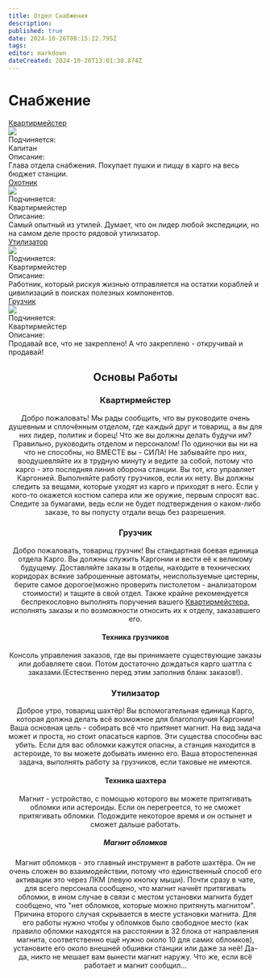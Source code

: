 ```yaml
---
title: Отдел Снабжения
description: 
published: true
date: 2024-10-26T08:15:22.795Z
tags: 
editor: markdown
dateCreated: 2024-10-20T13:01:38.874Z
---
```


# Снабжение


<div class="rolescontainer">

<div class="role">
<div class="rolename"><a href="/roles/quartermaster" class="custom-link">Квартирмейстер</a></div>
<div class="roleimg"><img src="/roles/supplydepartment/quartermaster.png"></div>
<div class="roleheadlabel">Подчиняется:</div>
<div class="rolehead">Капитан</div>
<div class="roledesclabel">Описание:</div>  
<div class="roledesc">Глава отдела снабжения. Покупает пушки и пиццу в карго на весь бюджет станции.</div>  
</div>
  
<div class="role">
<div class="rolename"><a href="/roles/hunter" class="custom-link">Охотник</a></div>
<div class="roleimg"><img src="/roles/supplydepartment/hunter.png"></div>
<div class="roleheadlabel">Подчиняется:</div>
<div class="rolehead">Квартирмейстер</div>
<div class="roledesclabel">Описание:</div>  
<div class="roledesc">Самый опытный из утилей. Думает, что он лидер любой экспедиции, но на самом деле просто рядовой утилизатор.</div>  
</div>  

<div class="role">
<div class="rolename"><a href="/roles/utilizer" class="custom-link">Утилизатор</a></div>
<div class="roleimg"><img src="/roles/supplydepartment/utilizer.png"></div>
<div class="roleheadlabel">Подчиняется:</div>
<div class="rolehead">Квартирмейстер</div>
<div class="roledesclabel">Описание:</div>  
<div class="roledesc">Работник, который рискуя жизнью отправляется на остатки кораблей и цивилизаций в поисках полезных компонентов.</div>  
</div>   
  
<div class="role">
<div class="rolename"><a href="/roles/loader" class="custom-link">Грузчик</a></div>
<div class="roleimg"><img src="/roles/supplydepartment/loader.png"></div>
<div class="roleheadlabel">Подчиняется:</div>
<div class="rolehead">Квартирмейстер</div>
<div class="roledesclabel">Описание:</div>  
<div class="roledesc">Продавай все, что не закреплено! А что закреплено - откручивай и продавай!</div>  
</div>   
  
</div>



<center>
<div class="textcontainer">

## Основы Работы


### Квартирмейстер

Добро пожаловать! Мы рады сообщить, что вы руководите очень душевным и сплочённым отделом, где каждый друг и товарищ, а вы для них лидер, политик и борец! Что же вы должны делать будучи им? Правильно, руководить отделом и персоналом! По одиночки вы ни на что не способны, но ВМЕСТЕ вы - СИЛА! Не забывайте про них, воодушевляйте их в трудную минуту и ведите за собой, потому что карго - это последняя линия оборона станции. Вы тот, кто управляет Каргонией. Выполняйте работу грузчиков, если их нету. Вы должны следить за вещами, которые уходят из карго и приходят в него. Если у кого-то окажется костюм сапера или же оружие, первым спросят вас. Следите за бумагами, ведь если не будет подтверждения о каком-либо заказе, то вы попусту отдали вещь без разрешения.

### Грузчик

Добро пожаловать, товарищ грузчик! Вы стандартная боевая единица отдела Карго. Вы должны служить Каргонии и вести её к великому будущему. Доставляйте заказы в отделы, находите в технических коридорах всякие заброшенные автоматы, неиспользуемые цистерны, берите самое дорогое(можно проверить пистолетом - анализатором стоимости) и тащите в свой отдел. Также крайне рекомендуется беспрекословно выполнять поручения вашего [Квартирмейстера](/roles/quartermaster), исполнять заказы и по возможности относить их к отделу, заказавшего его.

#### Техника грузчиков

Консоль управления заказов, где вы принимаете существующие заказы или добавляете свои. Потом достаточно дождаться карго шаттла с заказами.(Естественно перед этим заполнив бланк заказов!).

### Утилизатор

Доброе утро, товарищ шахтёр! Вы вспомогательная единица Карго, которая должна делать всё возможное для благополучия Каргонии! Ваша основная цель - собирать всё что притянет магнит. На вид задача может и проста, но стоит опасаться карпов. Эти существа способны вас убить. Если для вас обломки кажутся опасны, а станция находится в астероиде, то вы можете добывать именно его. Ваша второстепенная задача, выполнять работу за грузчиков, если таковые не имеются.

#### Техника шахтера

Магнит - устройство, с помощью которого вы можете притягивать обломки или астероиды. Если он перегреется, то не сможет притягивать обломки. Подождите некоторое время и он остынет и сможет дальше работать.

##### Магнит обломков

Магнит обломков - это главный инструмент в работе шахтёра. Он не очень сложен во взаимодействии, потому что единственный способ его активации это через ЛКМ (левую кнопку мыши). Почти сразу в чате, для всего персонала сообщено, что магнит начнёт притягивать обломки, в ином случае в связи с местом установки магнита будет сообщено, что "нет обломков, которые можно притянуть магнитом". Причина второго случая скрывается в месте установки магнита. Для его работы нужно чтобы у обломков было свободное место (как правило обломки находятся на расстоянии в 32 блока от направления магнита, соответственно ещё нужно около 10 для самих обломков), установите его около внешней обшивки станции или даже за неё! Да-да, никто не мешает вам вынести магнит наружу. Что же, если всё работает и магнит сообщил...

</div>
</center>